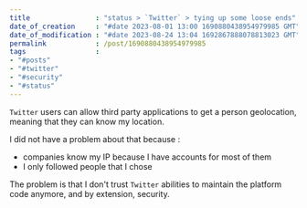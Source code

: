 ```yaml
---
title                : "status > `Twitter` > tying up some loose ends"
date_of_creation     : "#date 2023-08-01 13:00 1690880438954979985 GMT"
date_of_modification : "#date 2023-08-24 13:04 1692867888078813023 GMT"
permalink            : /post/1690880438954979985
tags                 :
- "#posts"
- "#twitter"
- "#security"
- "#status"
---
```


`Twitter` users can allow third party applications to get a person geolocation, meaning that they can know my location.

I did not have a problem about that because :
- companies know my IP because I have accounts for most of them
- I only followed people that I chose

The problem is that I don't trust `Twitter` abilities to maintain the platform code anymore, and by extension, security. 
